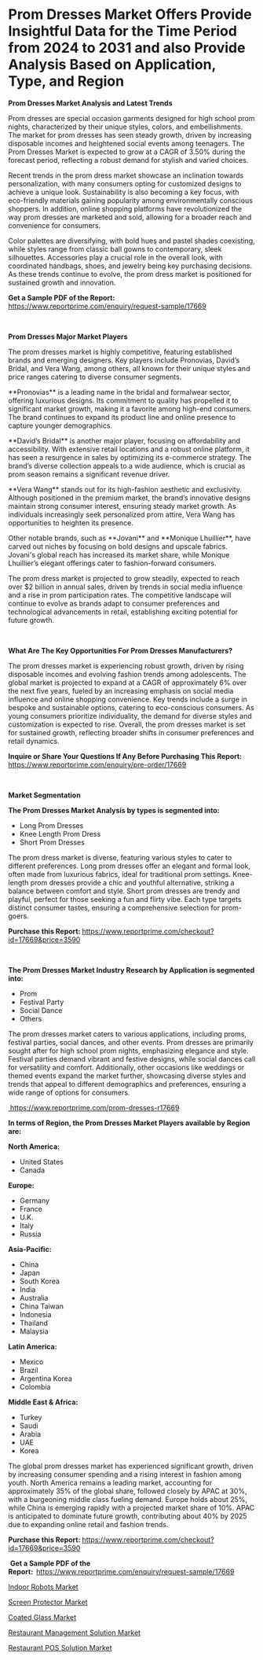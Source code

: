 <p><h1>Prom Dresses Market Offers Provide Insightful Data for the Time Period from 2024 to 2031 and also Provide Analysis Based on Application, Type, and Region</h1></p><p><strong>Prom Dresses Market Analysis and Latest Trends</strong></p>
<p><p>Prom dresses are special occasion garments designed for high school prom nights, characterized by their unique styles, colors, and embellishments. The market for prom dresses has seen steady growth, driven by increasing disposable incomes and heightened social events among teenagers. The Prom Dresses Market is expected to grow at a CAGR of 3.50% during the forecast period, reflecting a robust demand for stylish and varied choices.</p><p>Recent trends in the prom dress market showcase an inclination towards personalization, with many consumers opting for customized designs to achieve a unique look. Sustainability is also becoming a key focus, with eco-friendly materials gaining popularity among environmentally conscious shoppers. In addition, online shopping platforms have revolutionized the way prom dresses are marketed and sold, allowing for a broader reach and convenience for consumers.</p><p>Color palettes are diversifying, with bold hues and pastel shades coexisting, while styles range from classic ball gowns to contemporary, sleek silhouettes. Accessories play a crucial role in the overall look, with coordinated handbags, shoes, and jewelry being key purchasing decisions. As these trends continue to evolve, the prom dress market is positioned for sustained growth and innovation.</p></p>
<p><strong>Get a Sample PDF of the Report:&nbsp;</strong> <a href="https://www.reportprime.com/enquiry/request-sample/17669?utm_campaign=1170&utm_medium=2&utm_source=Github&utm_content=ia&utm_term=19112024&utm_id=prom-dresses">https://www.reportprime.com/enquiry/request-sample/17669</a></p>
<p>&nbsp;</p>
<p><strong>Prom Dresses Major Market Players</strong></p>
<p><p>The prom dresses market is highly competitive, featuring established brands and emerging designers. Key players include Pronovias, David’s Bridal, and Vera Wang, among others, all known for their unique styles and price ranges catering to diverse consumer segments.</p><p>**Pronovias** is a leading name in the bridal and formalwear sector, offering luxurious designs. Its commitment to quality has propelled it to significant market growth, making it a favorite among high-end consumers. The brand continues to expand its product line and online presence to capture younger demographics.</p><p>**David’s Bridal** is another major player, focusing on affordability and accessibility. With extensive retail locations and a robust online platform, it has seen a resurgence in sales by optimizing its e-commerce strategy. The brand’s diverse collection appeals to a wide audience, which is crucial as prom season remains a significant revenue driver.</p><p>**Vera Wang** stands out for its high-fashion aesthetic and exclusivity. Although positioned in the premium market, the brand’s innovative designs maintain strong consumer interest, ensuring steady market growth. As individuals increasingly seek personalized prom attire, Vera Wang has opportunities to heighten its presence.</p><p>Other notable brands, such as **Jovani** and **Monique Lhuillier**, have carved out niches by focusing on bold designs and upscale fabrics. Jovani's global reach has increased its market share, while Monique Lhuillier’s elegant offerings cater to fashion-forward consumers.</p><p>The prom dress market is projected to grow steadily, expected to reach over $2 billion in annual sales, driven by trends in social media influence and a rise in prom participation rates. The competitive landscape will continue to evolve as brands adapt to consumer preferences and technological advancements in retail, establishing exciting potential for future growth.</p></p>
<p>&nbsp;</p>
<p><strong>What Are The Key Opportunities For Prom Dresses Manufacturers?</strong></p>
<p><p>The prom dresses market is experiencing robust growth, driven by rising disposable incomes and evolving fashion trends among adolescents. The global market is projected to expand at a CAGR of approximately 6% over the next five years, fueled by an increasing emphasis on social media influence and online shopping convenience. Key trends include a surge in bespoke and sustainable options, catering to eco-conscious consumers. As young consumers prioritize individuality, the demand for diverse styles and customization is expected to rise. Overall, the prom dresses market is set for sustained growth, reflecting broader shifts in consumer preferences and retail dynamics.</p></p>
<p><strong>Inquire or Share Your Questions If Any Before Purchasing This Report:</strong> <a href="https://www.reportprime.com/enquiry/pre-order/17669?utm_campaign=1170&utm_medium=2&utm_source=Github&utm_content=ia&utm_term=19112024&utm_id=prom-dresses">https://www.reportprime.com/enquiry/pre-order/17669</a></p>
<p>&nbsp;</p>
<p><strong>Market Segmentation</strong></p>
<p><strong>The Prom Dresses Market Analysis by types is segmented into:</strong></p>
<p><ul><li>Long Prom Dresses</li><li>Knee Length Prom Dress</li><li>Short Prom Dresses</li></ul></p>
<p><p>The prom dress market is diverse, featuring various styles to cater to different preferences. Long prom dresses offer an elegant and formal look, often made from luxurious fabrics, ideal for traditional prom settings. Knee-length prom dresses provide a chic and youthful alternative, striking a balance between comfort and style. Short prom dresses are trendy and playful, perfect for those seeking a fun and flirty vibe. Each type targets distinct consumer tastes, ensuring a comprehensive selection for prom-goers.</p></p>
<p><strong>Purchase this Report:&nbsp;</strong><a href="https://www.reportprime.com/checkout?id=17669&price=3590&utm_campaign=1170&utm_medium=2&utm_source=Github&utm_content=ia&utm_term=19112024&utm_id=prom-dresses">https://www.reportprime.com/checkout?id=17669&price=3590</a></p>
<p>&nbsp;</p>
<p><strong>The Prom Dresses Market Industry Research by Application is segmented into:</strong></p>
<p><ul><li>Prom</li><li>Festival Party</li><li>Social Dance</li><li>Others</li></ul></p>
<p><p>The prom dresses market caters to various applications, including proms, festival parties, social dances, and other events. Prom dresses are primarily sought after for high school prom nights, emphasizing elegance and style. Festival parties demand vibrant and festive designs, while social dances call for versatility and comfort. Additionally, other occasions like weddings or themed events expand the market further, showcasing diverse styles and trends that appeal to different demographics and preferences, ensuring a wide range of options for consumers.</p></p>
<p><a href="https://www.reportprime.com/prom-dresses-r17669?utm_campaign=1170&utm_medium=2&utm_source=Github&utm_content=ia&utm_term=19112024&utm_id=prom-dresses">&nbsp;https://www.reportprime.com/prom-dresses-r17669</a></p>
<p><strong>In terms of Region, the Prom Dresses Market Players available by Region are:</strong></p>
<p>
    <p> <strong> North America: </strong>
        <ul>
            <li>United States</li>
            <li>Canada</li>
        </ul>
        </p> 
    <p> <strong> Europe: </strong>
        <ul>
            <li>Germany</li>
            <li>France</li>
            <li>U.K.</li>
            <li>Italy</li>
            <li>Russia</li>
        </ul>
        </p> 
    <p> <strong> Asia-Pacific: </strong>
        <ul>
            <li>China</li>
            <li>Japan</li>
            <li>South Korea</li>
            <li>India</li>
            <li>Australia</li>
            <li>China Taiwan</li>
            <li>Indonesia</li>
            <li>Thailand</li>
            <li>Malaysia</li>
        </ul>
        </p> 
    <p> <strong> Latin America: </strong>
        <ul>
            <li>Mexico</li>
            <li>Brazil</li>
            <li>Argentina Korea</li>
            <li>Colombia</li>
        </ul>
        </p> 
    <p> <strong> Middle East & Africa: </strong>
        <ul>
            <li>Turkey</li>
            <li>Saudi</li>
            <li>Arabia</li>
            <li>UAE</li>
            <li>Korea</li>
        </ul>
    </p>
    </p>
<p><p>The global prom dresses market has experienced significant growth, driven by increasing consumer spending and a rising interest in fashion among youth. North America remains a leading market, accounting for approximately 35% of the global share, followed closely by APAC at 30%, with a burgeoning middle class fueling demand. Europe holds about 25%, while China is emerging rapidly with a projected market share of 10%. APAC is anticipated to dominate future growth, contributing about 40% by 2025 due to expanding online retail and fashion trends.</p></p>
<p><strong>Purchase this Report: </strong><a href="https://www.reportprime.com/checkout?id=17669&price=3590&utm_campaign=1170&utm_medium=2&utm_source=Github&utm_content=ia&utm_term=19112024&utm_id=prom-dresses">https://www.reportprime.com/checkout?id=17669&price=3590</a></p>
<p>&nbsp;<strong>Get a Sample PDF of the Report:&nbsp;&nbsp;</strong><a href="https://www.reportprime.com/enquiry/request-sample/17669?utm_campaign=1170&utm_medium=2&utm_source=Github&utm_content=ia&utm_term=19112024&utm_id=prom-dresses">https://www.reportprime.com/enquiry/request-sample/17669</a></p>
<p><strong></strong></p>
<p><p><a href="https://www.linkedin.com/pulse/indoor-robots-market-revolution-size-share-emerging-trends-hmxnc?utm_campaign=1170&utm_medium=2&utm_source=Github&utm_content=ia&utm_term=19112024&utm_id=prom-dresses">Indoor Robots Market</a></p><p><a href="https://github.com/sofayahoo2023/Market-Research-Report-List-6/blob/main/screen-protector-market.md?utm_campaign=1170&utm_medium=2&utm_source=Github&utm_content=ia&utm_term=19112024&utm_id=prom-dresses">Screen Protector Market</a></p><p><a href="https://www.linkedin.com/pulse/coated-glass-market-size-type-product-global-industry-xmn8f?utm_campaign=1170&utm_medium=2&utm_source=Github&utm_content=ia&utm_term=19112024&utm_id=prom-dresses">Coated Glass Market</a></p><p><a href="https://issuu.com/reportprime-2/docs/restaurant-management-solution-mark_613446a8aa4a16?utm_campaign=1170&utm_medium=2&utm_source=Github&utm_content=ia&utm_term=19112024&utm_id=prom-dresses">Restaurant Management Solution Market</a></p><p><a href="https://issuu.com/reportprime-2/docs/restaurant-pos-solution-market-size_68bbc15c951a06?utm_campaign=1170&utm_medium=2&utm_source=Github&utm_content=ia&utm_term=19112024&utm_id=prom-dresses">Restaurant POS Solution Market</a></p></p>